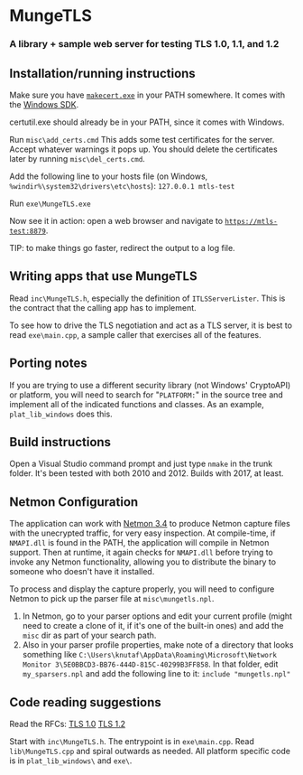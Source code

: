 # MungeTLS
### A library + sample web server for testing TLS 1.0, 1.1, and 1.2

## Installation/running instructions

Make sure you have [`makecert.exe`](http://msdn.microsoft.com/en-us/library/bfsktky3.aspx) in your PATH somewhere. It comes with the [Windows SDK](http://msdn.microsoft.com/en-us/windows/hardware/hh852363.aspx).

certutil.exe should already be in your PATH, since it comes with Windows.

Run `misc\add_certs.cmd`
This adds some test certificates for the server. Accept whatever warnings it pops up.
You should delete the certificates later by running `misc\del_certs.cmd`.

Add the following line to your hosts file (on Windows, `%windir%\system32\drivers\etc\hosts`):
`127.0.0.1 mtls-test`

Run `exe\MungeTLS.exe`

Now see it in action: open a web browser and navigate to [`https://mtls-test:8879`](https://mtls-test:8879/).

TIP: to make things go faster, redirect the output to a log file.


## Writing apps that use MungeTLS

Read `inc\MungeTLS.h`, especially the definition of `ITLSServerLister`. This is the contract that the calling app has to implement.

To see how to drive the TLS negotiation and act as a TLS server, it is best to read `exe\main.cpp`, a sample caller that exercises all of the features.


## Porting notes

If you are trying to use a different security library (not Windows' CryptoAPI) or platform, you will need to search for "`PLATFORM:`" in the source tree and implement all of the indicated functions and classes. As an example, `plat_lib_windows` does this.


## Build instructions

Open a Visual Studio command prompt and just type `nmake` in the trunk folder. It's been tested with both 2010 and 2012. Builds with 2017, at least.


## Netmon Configuration

The application can work with [Netmon 3.4](http://www.microsoft.com/en-us/download/details.aspx?id=4865) to produce Netmon capture files with the unecrypted traffic, for very easy inspection. At compile-time, if `NMAPI.dll` is found in the PATH, the application will compile in Netmon support. Then at runtime, it again checks for `NMAPI.dll` before trying to invoke any Netmon functionality, allowing you to distribute the binary to someone who doesn't have it installed.

To process and display the capture properly, you will need to configure Netmon to pick up the parser file at `misc\mungetls.npl`.

1. In Netmon, go to your parser options and edit your current profile (might need to create a clone of it, if it's one of the built-in ones) and add the `misc` dir as part of your search path.
1. Also in your parser profile properties, make note of a directory that looks something like `C:\Users\knutaf\AppData\Roaming\Microsoft\Network Monitor 3\5E0BBCD3-BB76-444D-815C-40299B3FF858`. In that folder, edit `my_sparsers.npl` and add the following line to it:
`include "mungetls.npl"`


## Code reading suggestions

Read the RFCs:
[TLS 1.0](http://www.ietf.org/rfc/rfc2246.txt)
[TLS 1.2](http://www.ietf.org/rfc/rfc5246.txt)

Start with `inc\MungeTLS.h`. The entrypoint is in `exe\main.cpp`. Read `lib\MungeTLS.cpp` and spiral outwards as needed. All platform specific code is in `plat_lib_windows\` and `exe\`.

